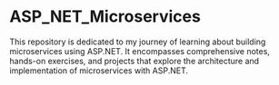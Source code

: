 # ASP_NET_Microservices
This repository is dedicated to my journey of learning about building microservices using ASP.NET. It encompasses comprehensive notes, hands-on exercises, and projects that explore the architecture and implementation of microservices with ASP.NET.
